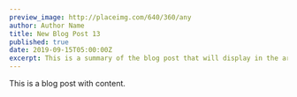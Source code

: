 ```yaml
---
preview_image: http://placeimg.com/640/360/any
author: Author Name
title: New Blog Post 13
published: true
date: 2019-09-15T05:00:00Z
excerpt: This is a summary of the blog post that will display in the article list.
---
```


This is a blog post with content.